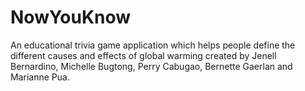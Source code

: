 NowYouKnow
==========

An educational trivia game application which helps people define the different causes and effects of global warming created by Jenell Bernardino, Michelle Bugtong, Perry Cabugao, Bernette Gaerlan and Marianne Pua.

